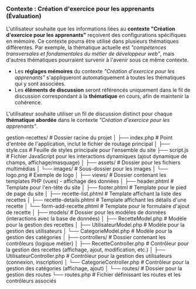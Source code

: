 ### Contexte : Création d'exercice pour les apprenants (Évaluation) 
 L'utilisateur souhaite que les informations liées au **contexte "Création d'exercice pour les apprenants"** reçoivent des configurations spécifiques en mémoire. 
 Ce contexte pourra être utilisé dans plusieurs thématiques différentes. Par exemple, la thématique actuelle est *"compétences transversales et fondamentales du métier de développeur web"*, mais d'autres thématiques pourraient survenir à l'avenir sous ce même contexte. 
 - Les **réglages mémoires** du contexte *"Création d'exercice pour les apprenants"* s'appliqueront automatiquement à toutes les thématiques qui y sont associées. 
 - Les **éléments de discussion** seront référencés uniquement dans le fil de discussion correspondant à la **thématique** en cours, afin de maintenir la cohérence. 
  
L'utilisateur souhaite utiliser un fil de discussion distinct pour chaque **thématique abordée** dans le contexte *"Création d'exercice pour les apprenants"*.

gestion-recettes/                 # Dossier racine du projet
│
├── index.php                     # Point d'entrée de l'application, inclut le fichier de routage principal
│
├── style.css                     # Feuille de styles principale pour l'ensemble du site
├── script.js                     # Fichier JavaScript pour les interactions dynamiques (ajout dynamique de champs, affichage/masquage)
│
├── assets/                       # Dossier pour les fichiers multimédias
│   └── images/                   # Sous-dossier pour les images
│       └── logo.png              # Exemple de logo
│
├── views/                        # Dossier contenant les templates PHP (vues) - affichage des données
│   ├── header.phtml              # Template pour l'en-tête du site
│   ├── footer.phtml              # Template pour le pied de page du site
│   ├── recette-list.phtml        # Template affichant la liste des recettes
│   ├── recette-details.phtml     # Template affichant les détails d'une recette
│   └── form-add-recette.phtml    # Template pour le formulaire d'ajout de recette
│
├── models/                       # Dossier pour les modèles de données (interactions avec la base de données)
│   ├── RecetteModel.php          # Modèle pour la gestion des recettes
│   ├── UtilisateurModel.php      # Modèle pour la gestion des utilisateurs
│   └── CategorieModel.php        # Modèle pour la gestion des catégories
│
├── controllers/                  # Dossier contenant les contrôleurs (logique métier)
│   ├── RecetteController.php     # Contrôleur pour la gestion des recettes (affichage, ajout, modification, etc.)
│   ├── UtilisateurController.php # Contrôleur pour la gestion des utilisateurs (connexion, inscription)
│   └── CategorieController.php   # Contrôleur pour la gestion des catégories (affichage, ajout)
│
└── routes/                       # Dossier pour la gestion des routes
    └── routes.php                # Fichier définissant les routes et les contrôleurs associés
 
 


